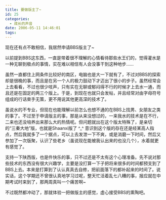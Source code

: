 ```yaml
---
title: 要做版主了~
id: 25
categories:
  - 成长的声音
date: 2006-05-11 14:46:01
tags:
---
```


现在还有点不敢相信，我居然申请BBS版主了~

以前提到BBS这东西，一直是带着很不理解的心情看待那些水王们的，觉得灌水是一种无聊到极点的事情，实在难以相信有人会没事干到这种地步……

虽然一直都住上网条件比较好的南区，电脑也是大一下就有了，不过对BBS的探索却是很晚的事，而且是在另一个人的极力鼓动下才迈出了很小的步子。虽然经常会上去看看，不过也很少吱声，只有实在无聊或郁闷得不行的时候才上去水一通，而且还是在固定的两三个版上。于是，到现在也就只会发帖，并且经常对由字母符号组成的行话束手无策，更不用说其他更高深的技术了。

虽说水的不专业，但现在也能理解以前怎么也想不通的在BBS上找男、女朋友之类的事了。不过至于申请版主的事，那是从来没想过的，一来我水的技术是在不行，二来也还没培养出来那么大的热情呢。但问题就出在这个版太特殊了，是亲切的“三秦大地”版，也就是Shaanxi版了 ^_^ 意识到这个版的存在还是经某高人指点，然后我就多了一个据点，可以上去发泄一下不爽，或是消磨一下时间，然后又参加了一次版聚，认识了些老乡（虽说现在能被我认出来的也没几个），水着就更有感觉了。

支持一下陕西版，也是件快乐的事，只不过还是不太有这个心理准备。先不说对那些技术的东西没有很大兴趣学，主要是没打算一下子把将来很多的时间都预支到了BBS上去。本来是打算到了认认真真去自修，把前面落下的都补起来的时间了。说实话，这个学期还不曾很认真地学习过呢，整天忙活着乱七八糟的事，报应就在中期考试时来到了，那两周真叫一个痛苦啊~

不过既然都冲动了，那就体验一把做版主的感觉，虚心接受BBS的熏陶吧。
